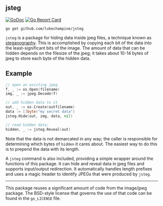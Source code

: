jsteg
-----

[![GoDoc](https://godoc.org/github.com/lukechampine/jsteg?status.svg)](https://godoc.org/github.com/lukechampine/jsteg)
[![Go Report Card](http://goreportcard.com/badge/github.com/lukechampine/jsteg)](https://goreportcard.com/report/github.com/lukechampine/jsteg)

```
go get github.com/lukechampine/jsteg
```

`jsteg` is a package for hiding data inside jpeg files, a technique known as
[steganography](https://en.wikipedia.org/wiki/steganography). This is accomplished
by copying each bit of the data into the least-significant bits of the image.
The amount of data that can be hidden depends on the filesize of the jpeg; it
takes about 10-14 bytes of jpeg to store each byte of the hidden data.

## Example

```go
// open an existing jpeg
f, _ := os.Open(filename)
img, _ := jpeg.Decode(f)

// add hidden data to it
out, _ := os.Create(outfilename)
data := []byte("my secret data")
jsteg.Hide(out, img, data, nil)

// read hidden data:
hidden, _ := jsteg.Reveal(out)
```

Note that the data is not demarcated in any way; the caller is responsible for
determining which bytes of `hidden` it cares about. The easiest way to do this
is to prepend the data with its length.

A `jsteg` command is also included, providing a simple wrapper around the
functions of this package. It can hide and reveal data in jpeg files and
supports input/output redirection. It automatically handles length prefixes
and uses a magic header to identify JPEGs that were produced by `jsteg`.

---

This package reuses a significant amount of code from the image/jpeg package.
The BSD-style license that governs the use of that code can be found in the
`go_LICENSE` file.
